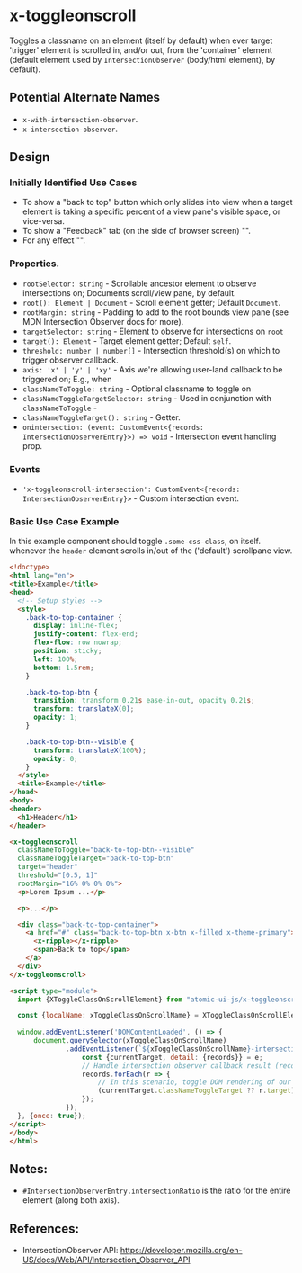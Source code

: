 # x-toggleonscroll

Toggles a classname on an element (itself by default) when ever target 'trigger' element is scrolled in, and/or out, from the 'container' element (default element used by `IntersectionObserver` (body/html element), by default).

## Potential Alternate Names

- `x-with-intersection-observer`.
- `x-intersection-observer`.

## Design

### Initially Identified Use Cases

- To show a "back to top" button which only slides into view when a target element is taking a specific percent of a view pane's visible space, or vice-versa.
- To show a "Feedback" tab (on the side of browser screen) "".
- For any effect "".

### Properties. 

- `rootSelector: string` - Scrollable ancestor element to observe intersections on;  Documents scroll/view pane, by default.
- `root(): Element | Document` - Scroll element getter;  Default `Document`.
- `rootMargin: string` - Padding to add to the root bounds view pane (see MDN Intersection Observer docs for more).
- `targetSelector: string` - Element to observe for intersections on `root`
- `target(): Element` - Target element getter;  Default `self`.
- `threshold: number | number[]` - Intersection threshold(s) on which to trigger observer callback.
- `axis: 'x' | 'y' | 'xy'` - Axis we're allowing user-land callback to be triggered on;  E.g., when 
- `classNameToToggle: string` - Optional classname to toggle on 
- `classNameToggleTargetSelector: string` - Used in conjunction with `classNameToToggle` -
- `classNameToggleTarget(): string` - Getter.
- `onintersection: (event: CustomEvent<{records: IntersectionObserverEntry}>) => void` - Intersection event handling prop.

### Events

- `'x-toggleonscroll-intersection': CustomEvent<{records: IntersectionObserverEntry}>`  - Custom intersection event.

### Basic Use Case Example

In this example component should toggle `.some-css-class`, on itself. whenever the `header` element scrolls in/out of the ('default') scrollpane view.

```html
<!doctype>
<html lang="en">
<title>Example</title>
<head>
  <!-- Setup styles -->
  <style>
    .back-to-top-container {
      display: inline-flex;
      justify-content: flex-end;
      flex-flow: row nowrap;
      position: sticky;
      left: 100%;
      bottom: 1.5rem;
    }

    .back-to-top-btn {
      transition: transform 0.21s ease-in-out, opacity 0.21s;
      transform: translateX(0);
      opacity: 1;
    }

    .back-to-top-btn--visible {
      transform: translateX(100%);
      opacity: 0;
    }
  </style>
  <title>Example</title>
</head>
<body>
<header>
  <h1>Header</h1>
</header>

<x-toggleonscroll
  classNameToToggle="back-to-top-btn--visible"
  classNameToggleTarget="back-to-top-btn"
  target="header"
  threshold="[0.5, 1]"
  rootMargin="16% 0% 0% 0%">
  <p>Lorem Ipsum ...</p>

  <p>...</p>

  <div class="back-to-top-container">
    <a href="#" class="back-to-top-btn x-btn x-filled x-theme-primary">
      <x-ripple></x-ripple>
      <span>Back to top</span>
    </a>
  </div>
</x-toggleonscroll>

<script type="module">
  import {XToggleClassOnScrollElement} from "atomic-ui-js/x-toggleonscroll";

  const {localName: xToggleClassOnScrollName} = XToggleClassOnScrollElement;
  
  window.addEventListener('DOMContentLoaded', () => {
      document.querySelector(xToggleClassOnScrollName)
              .addEventListener(`${xToggleClassOnScrollName}-intersection`, e => {
                  const {currentTarget, detail: {records}} = e;
                  // Handle intersection observer callback result (records)
                  records.forEach(r => {
                      // In this scenario, toggle DOM rendering of our '.back-to-top-container' 
                      (currentTarget.classNameToggleTarget ?? r.target).hidden = r.isIntersecting;
                  });
              });
  }, {once: true});
</script>
</body>
</html>
```

## Notes:

- `#IntersectionObserverEntry.intersectionRatio` is the ratio for the entire element (along both axis).

## References:

- IntersectionObserver API: https://developer.mozilla.org/en-US/docs/Web/API/Intersection_Observer_API
